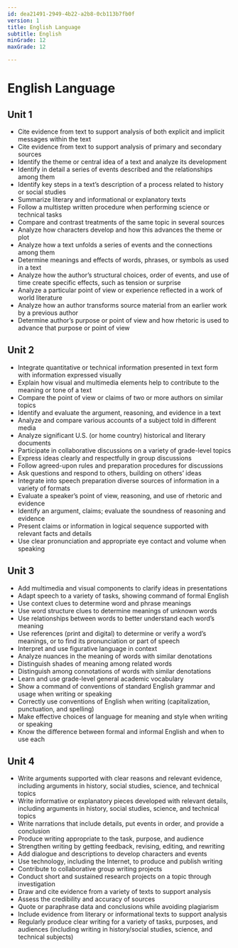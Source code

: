 ```yaml
---
id: dea21491-2949-4b22-a2b8-0cb113b7fb0f
version: 1
title: English Language
subtitle: English
minGrade: 12
maxGrade: 12

---
```

# English Language


## Unit 1
* Cite evidence from text to support analysis of both explicit and implicit messages within the text
* Cite evidence from text to support analysis of primary and secondary sources
* Identify the theme or central idea of a text and analyze its development
* Identify in detail a series of events described and the relationships among them
* Identify key steps in a text’s description of a process related to history or social studies
* Summarize literary and informational or explanatory texts
* Follow a multistep written procedure when performing science or technical tasks
* Compare and contrast treatments of the same topic in several sources
* Analyze how characters develop and how this advances the theme or plot
* Analyze how a text unfolds a series of events and the connections among them
* Determine meanings and effects of words, phrases, or symbols as used in a text
* Analyze how the author’s structural choices, order of events, and use of time create specific effects, such as tension or surprise
* Analyze a particular point of view or experience reflected in a work of world literature
* Analyze how an author transforms source material from an earlier work by a previous author
* Determine author’s purpose or point of view and how rhetoric is used to advance that purpose or point of view

## Unit 2
* Integrate quantitative or technical information presented in text form with information expressed visually
* Explain how visual and multimedia elements help to contribute to the meaning or tone of a text
* Compare the point of view or claims of two or more authors on similar topics
* Identify and evaluate the argument, reasoning, and evidence in a text
* Analyze and compare various accounts of a subject told in different media
* Analyze significant U.S. (or home country) historical and literary documents
* Participate in collaborative discussions on a variety of grade-level topics
* Express ideas clearly and respectfully in group discussions
* Follow agreed-upon rules and preparation procedures for discussions
* Ask questions and respond to others, building on others’ ideas
* Integrate into speech preparation diverse sources of information in a variety of formats
* Evaluate a speaker’s point of view, reasoning, and use of rhetoric and evidence
* Identify an argument, claims; evaluate the soundness of reasoning and evidence
* Present claims or information in logical sequence supported with relevant facts and details
* Use clear pronunciation and appropriate eye contact and volume when speaking

## Unit 3
* Add multimedia and visual components to clarify ideas in presentations
* Adapt speech to a variety of tasks, showing command of formal English
* Use context clues to determine word and phrase meanings
* Use word structure clues to determine meanings of unknown words
* Use relationships between words to better understand each word’s meaning
* Use references (print and digital) to determine or verify a word’s meanings, or to find its pronunciation or part of speech
* Interpret and use figurative language in context
* Analyze nuances in the meaning of words with similar denotations
* Distinguish shades of meaning among related words
* Distinguish among connotations of words with similar denotations
* Learn and use grade-level general academic vocabulary
* Show a command of conventions of standard English grammar and usage when writing or speaking
* Correctly use conventions of English when writing (capitalization, punctuation, and spelling)
* Make effective choices of language for meaning and style when writing or speaking
* Know the difference between formal and informal English and when to use each

## Unit 4
* Write arguments supported with clear reasons and relevant evidence, including arguments in history, social studies, science, and technical topics
* Write informative or explanatory pieces developed with relevant details, including arguments in history, social studies, science, and technical topics
* Write narrations that include details, put events in order, and provide a conclusion
* Produce writing appropriate to the task, purpose, and audience
* Strengthen writing by getting feedback, revising, editing, and rewriting
* Add dialogue and descriptions to develop characters and events
* Use technology, including the Internet, to produce and publish writing
* Contribute to collaborative group writing projects
* Conduct short and sustained research projects on a topic through investigation
* Draw and cite evidence from a variety of texts to support analysis
* Assess the credibility and accuracy of sources
* Quote or paraphrase data and conclusions while avoiding plagiarism
* Include evidence from literary or informational texts to support analysis
* Regularly produce clear writing for a variety of tasks, purposes, and audiences (including writing in history/social studies, science, and technical subjects)